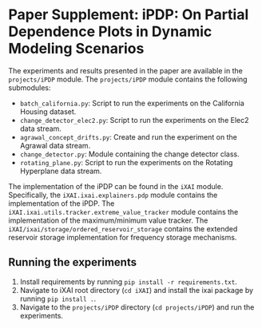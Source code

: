 # Paper Supplement: iPDP: On Partial Dependence Plots in Dynamic Modeling Scenarios

The experiments and results presented in the paper are available in the `projects/iPDP` module.
The `projects/iPDP` module contains the following submodules:

- `batch_california.py`: Script to run the experiments on the California Housing dataset.
- `change_detector_elec2.py`: Script to run the experiments on the Elec2 data stream.
- `agrawal_concept_drifts.py`: Create and run the experiment on the Agrawal data stream.
- `change_detector.py`: Module containing the change detector class.
- `rotating_plane.py`: Script to run the experiments on the Rotating Hyperplane data stream.

The implementation of the iPDP can be found in the `iXAI` module. 
Specifically, the `iXAI.ixai.explainers.pdp` module contains the implementation of the iPDP.
The `iXAI.ixai.utils.tracker.extreme_value_tracker` module contains the implementation of the maximum/minimum value tracker.
The `iXAI/ixai/storage/ordered_reservoir_storage` contains the extended reservoir storage implementation for frequency storage mechanisms.

## Running the experiments
1. Install requirements by running `pip install -r requirements.txt`.
2. Navigate to iXAI root directory (`cd iXAI`) and install the ixai package by running `pip install .`.
3. Navigate to the `projects/iPDP` directory (`cd projects/iPDP`) and run the experiments.
